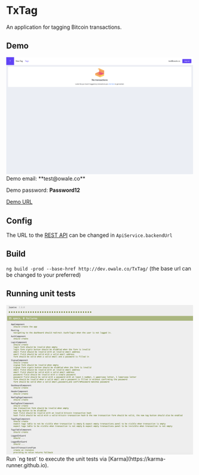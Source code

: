 # TxTag

An application for tagging Bitcoin transactions.

## Demo
<img src="https://raw.githubusercontent.com/ola-wale/TxTag/master/gitassets/demo.png" alt="Demo" style="width: 500px;"/>
Demo email: **test@owale.co**


Demo password: **Password12**

[Demo URL](http://dev.owale.co/TxTag/dashboard/tags)

## Config
The URL to the <a href="https://github.com/ola-wale/TxTag-Api">REST API</a> can be changed in `ApiService.backendUrl`

## Build

`ng build -prod --base-href http://dev.owale.co/TxTag/`
(the base url can be changed to your preferred)

## Running unit tests
<img src="https://github.com/ola-wale/TxTag/blob/master/gitassets/test.png" alt="Test" style="width: 500px;"/>
Run `ng test` to execute the unit tests via [Karma](https://karma-runner.github.io).

